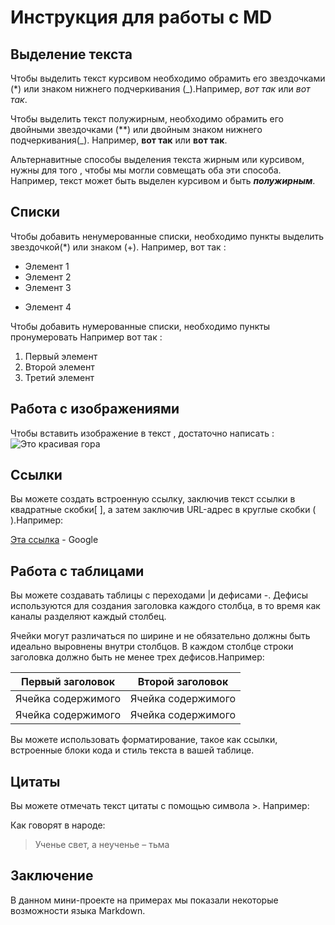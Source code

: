 # Инструкция для работы с МD

## Выделение текста

Чтобы выделить текст курсивом необходимо обрамить его звездочками (*) или знаком нижнего подчеркивания (_).Например, *вот так* или _вот так_.

Чтобы выделить текст полужирным, необходимо обрамить его двойными звездочками (**) или двойным знаком нижнего подчеркивания(_).
Например, **вот так** или __вот так__.

Альтернавитные способы выделения текста жирным или курсивом, нужны для того , чтобы мы могли совмещать оба эти способа. Например, текст может быть выделен курсивом и быть **_полужирным_**.



## Списки  

Чтобы добавить ненумерованные списки, необходимо пункты выделить звездочкой(*) или знаком (+).
Например, вот так :
* Элемент 1
* Элемент 2
* Элемент 3
+ Элемент 4

Чтобы добавить нумерованные списки, необходимо пункты пронумеровать
Например вот так :
1. Первый элемент
2. Второй элемент
3. Третий элемент

## Работа с изображениями

Чтобы вставить изображение в текст , достаточно написать :
![Это красивая гора](gora-17.jpg)

## Ссылки

Вы можете создать встроенную ссылку, заключив текст ссылки в квадратные скобки[ ], а затем заключив URL-адрес в круглые скобки ( ).Например:

[Эта ссылка](https://www.google.ru/) - Google



## Работа с таблицами

Вы можете создавать таблицы с переходами |и дефисами -.
Дефисы используются для создания заголовка каждого столбца, в то время как каналы разделяют каждый столбец.

Ячейки могут различаться по ширине и не обязательно должны быть идеально выровнены внутри столбцов.
В каждом столбце строки заголовка должно быть не менее трех дефисов.Например:

|Первый заголовок|Второй заголовок|
|-------------|-------------|
|Ячейка содержимого|Ячейка содержимого|
|Ячейка содержимого|Ячейка содержимого|

Вы можете использовать форматирование, такое как ссылки, встроенные блоки кода и стиль текста в вашей таблице.

## Цитаты

Вы можете отмечать текст цитаты с помощью символа >. Например:

Как говорят в народе:
> Ученье свет, а неученье – тьма


## Заключение

В данном мини-проекте на примерах мы показали некоторые возможности языка Markdown.